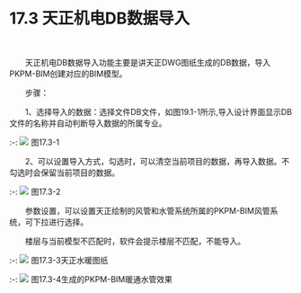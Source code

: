 # 17.3 天正机电DB数据导入
<br/>

&emsp;&emsp;天正机电DB数据导入功能主要是讲天正DWG图纸生成的DB数据，导入PKPM-BIM创建对应的BIM模型。

&emsp;&emsp;步骤：

&emsp;&emsp;1、选择导入的数据：选择文件DB文件，如图19.1\-1所示,导入设计界面显示DB文件的名称并自动判断导入数据的所属专业。

:-:  ![](images/17.3.1.png)
图17.3\-1

&emsp;&emsp;2、可以设置导入方式，勾选时，可以清空当前项目的数据，再导入数据。不勾选时会保留当前项目的数据。

:-: ![](images/17.3.2_1623805554345.png)
图17.3\-2

&emsp;&emsp;参数设置，可以设置天正绘制的风管和水管系统所属的PKPM-BIM风管系统，可下拉进行选择。

&emsp;&emsp;楼层与当前模型不匹配时，软件会提示楼层不匹配，不能导入。

:-: ![](images/17.3.3.png)
图17.3\-3天正水暖图纸

:-: ![](images/17.3.4.png)
图17.3\-4生成的PKPM-BIM暖通水管效果